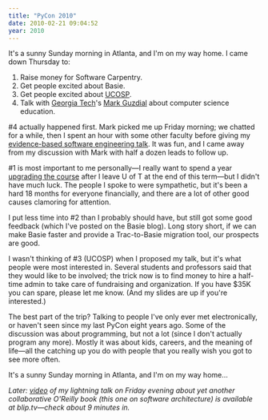 ```yaml
---
title: "PyCon 2010"
date: 2010-02-21 09:04:52
year: 2010
---
```

It's a sunny Sunday morning in Atlanta, and I'm on my way home. I came down Thursday to:
<ol>
  <li>Raise money for Software Carpentry.</li>
  <li>Get people excited about Basie.</li>
  <li>Get people excited about <a href="http://ucosp.wordpress.com">UCOSP</a>.</li>
  <li>Talk with <a href="http://www.gatech.edu/">Georgia Tech</a>'s <a href="http://computinged.wordpress.com/">Mark Guzdial</a> about computer science education.</li>
</ol>
#4 actually happened first. Mark picked me up Friday morning; we chatted for a while, then I spent an hour with some other faculty before giving my <a href="http://www.slideshare.net/gvwilson/bits-of-evidence-2338367">evidence-based software engineering talk</a>. It was fun, and I came away from my discussion with Mark with half a dozen leads to follow up.

#1 is most important to me personally—I really want to spend a year <a href="http://softwarecarpentry.wordpress.com/a-fresh-start/">upgrading the course</a> after I leave U of T at the end of this term—but I didn't have much luck. The people I spoke to were sympathetic, but it's been a hard 18 months for everyone financially, and there are a lot of other good causes clamoring for attention.

I put less time into #2 than I probably should have, but still got some good feedback (which I've posted on the Basie blog). Long story short, if we can make Basie faster and provide a Trac-to-Basie migration tool, our prospects are good.

I wasn't thinking of #3 (UCOSP) when I proposed my talk, but it's what people were most interested in. Several students and professors said that they would like to be involved; the trick now is to find money to hire a half-time admin to take care of fundraising and organization.  If you have $35K you can spare, please let me know. (And my slides are up if you're interested.)

The best part of the trip? Talking to people I've only ever met electronically, or haven't seen since my last PyCon eight years ago. Some of the discussion was about programming, but not a lot (since I don't actually program any more). Mostly it was about kids, careers, and the meaning of life—all the catching up you do with people that you really wish you got to see more often.

It's a sunny Sunday morning in Atlanta, and I'm on my way home…

<em>Later: <a href="http://pycon.blip.tv/file/3245057/">video</a> of my lightning talk on Friday evening about yet another collaborative O'Reilly book (this one on software architecture) is available at blip.tv—check about 9 minutes in.</em>
